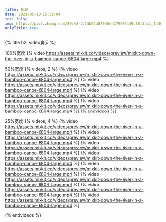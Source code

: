 ```yaml
---
title: 视频
date: 2021-05-10 15:39:04
toc: false
img: https://pic2.zhimg.com/80/v2-2cf3b62a87045ee279096449cf6f3ac1_1440w.jpg?source=1940ef5c
onlyTitle: true
---
```




{% title h2, video演示 %}

100%宽度
{% video  https://assets.mixkit.co/videos/preview/mixkit-down-the-river-in-a-bamboo-canoe-6804-large.mp4 %}

50%宽度
{% videos, 2 %}
{% video  https://assets.mixkit.co/videos/preview/mixkit-down-the-river-in-a-bamboo-canoe-6804-large.mp4 %}
{% video  https://assets.mixkit.co/videos/preview/mixkit-down-the-river-in-a-bamboo-canoe-6804-large.mp4 %}
{% video  https://assets.mixkit.co/videos/preview/mixkit-down-the-river-in-a-bamboo-canoe-6804-large.mp4 %}
{% video  https://assets.mixkit.co/videos/preview/mixkit-down-the-river-in-a-bamboo-canoe-6804-large.mp4 %}
{% endvideos %}

25%宽度
{% videos, 4 %}
{% video  https://assets.mixkit.co/videos/preview/mixkit-down-the-river-in-a-bamboo-canoe-6804-large.mp4 %}
{% video  https://assets.mixkit.co/videos/preview/mixkit-down-the-river-in-a-bamboo-canoe-6804-large.mp4 %}
{% video  https://assets.mixkit.co/videos/preview/mixkit-down-the-river-in-a-bamboo-canoe-6804-large.mp4 %}
{% video  https://assets.mixkit.co/videos/preview/mixkit-down-the-river-in-a-bamboo-canoe-6804-large.mp4 %}
{% video  https://assets.mixkit.co/videos/preview/mixkit-down-the-river-in-a-bamboo-canoe-6804-large.mp4 %}
{% video  https://assets.mixkit.co/videos/preview/mixkit-down-the-river-in-a-bamboo-canoe-6804-large.mp4 %}
{% video  https://assets.mixkit.co/videos/preview/mixkit-down-the-river-in-a-bamboo-canoe-6804-large.mp4 %}
{% video  https://assets.mixkit.co/videos/preview/mixkit-down-the-river-in-a-bamboo-canoe-6804-large.mp4 %}

{% endvideos %}